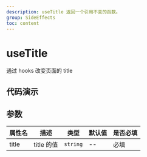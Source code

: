 ```yaml
---
description: useTitle 返回一个引用不变的函数。
group: SideEffects
toc: content
---
```


# useTitle

通过 hooks 改变页面的 title

## 代码演示

<code src="let-hooks/useTitle/demos/base.tsx" title="基本用法" description="点击页面的title跟随变化"></code>

## 参数

| 属性名 | 描述       | 类型     | 默认值 | 是否必填 |
| ------ | ---------- | -------- | ------ | -------- |
| title  | title 的值 | `string` | --     | 必填     |
